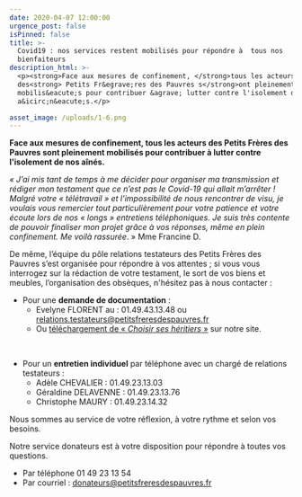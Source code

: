 ```yaml
---
date: 2020-04-07 12:00:00
urgence_post: false
isPinned: false
title: >-
  Covid19 : nos services restent mobilisés pour répondre à  tous nos
  bienfaiteurs
description_html: >-
  <p><strong>Face aux mesures de confinement, </strong>tous les acteurs
  des<strong> Petits Fr&egrave;res des Pauvres s</strong>ont pleinement
  mobilis&eacute;s pour contribuer &agrave; lutter contre l'isolement de nos
  a&icirc;n&eacute;s.</p>

asset_image: /uploads/1-6.png
---
```


**Face aux mesures de confinement, tous les acteurs des Petits Fr&egrave;res des Pauvres sont pleinement mobilis&eacute;s pour contribuer &agrave; lutter contre l'isolement de nos a&icirc;n&eacute;s.**

*&laquo; J’ai mis tant de temps &agrave; me d&eacute;cider pour organiser ma transmission et r&eacute;diger mon testament que ce n’est pas le Covid-19 qui allait m’arr&ecirc;ter \! Malgr&eacute; votre &laquo; t&eacute;l&eacute;travail &raquo; et l’impossibilit&eacute; de nous rencontrer de visu, je voulais vous remercier tout particuli&egrave;rement pour votre patience et votre &eacute;coute lors de nos &laquo; longs &raquo; entretiens t&eacute;l&eacute;phoniques. Je suis tr&egrave;s contente de pouvoir finaliser mon projet gr&acirc;ce &agrave; vos r&eacute;ponses, m&ecirc;me en plein confinement. Me voil&agrave; rassur&eacute;e*. &raquo; Mme Francine D.

De m&ecirc;me, l’&eacute;quipe du p&ocirc;le relations testateurs des Petits Fr&egrave;res des Pauvres s’est organis&eacute;e pour r&eacute;pondre &agrave; vos attentes ; si vous vous interrogez sur la r&eacute;daction de votre testament, le sort de vos biens et meubles, l’organisation des obs&egrave;ques, n'h&eacute;sitez pas &agrave; nous contacter :

* Pour une **demande de documentation** :
  * Evelyne FLORENT au : 01.49.43.13.48 ou relations.testateurs@petitsfreresdespauvres.fr
  * Ou [t&eacute;l&eacute;chargement de &laquo; *Choisir ses h&eacute;ritiers* &raquo;](https://www.petitsfreresdespauvres.fr/jagis/legs-et-assurance-vie) sur notre site.

&nbsp;

* Pour un **entretien individuel** par t&eacute;l&eacute;phone avec un charg&eacute; de relations testateurs :
  * Ad&egrave;le CHEVALIER : 01.49.23.13.03
  * G&eacute;raldine DELAVENNE : 01.49.23.13.76
  * Christophe MAURY : 01.49.23.14.32

Nous sommes au service de votre r&eacute;flexion, &agrave; votre rythme et selon vos besoins.

Notre service donateurs est &agrave; votre disposition pour r&eacute;pondre &agrave; toutes vos questions.

* Par t&eacute;l&eacute;phone 01 49 23 13 54
* Par courriel : donateurs@petitsfreresdespauvres.fr